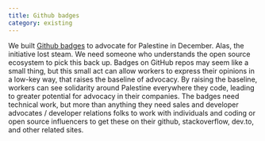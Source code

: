 ```yaml
---
title: Github badges
category: existing
---
```


We built [Github badges](https://github.com/TechForPalestine/badges) to advocate for Palestine in December. Alas, the initiative lost steam. We need someone who understands the open source ecosystem to pick this back up. Badges on GitHub repos may seem like a small thing, but this small act can allow workers to express their opinions in a low-key way, that raises the baseline of advocacy. By raising the baseline, workers can see solidarity around Palestine everywhere they code, leading to greater potential for advocacy in their companies. The badges need technical work, but more than anything they need sales and developer advocates / developer relations folks to work with individuals and coding or open source influencers to get these on their github, stackoverflow, dev.to, and other related sites.
